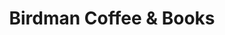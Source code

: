 ---
title: "Birdman Coffee & Books"
url: /saint-francisville/birdman-coffee-and-books/
shop: books
---